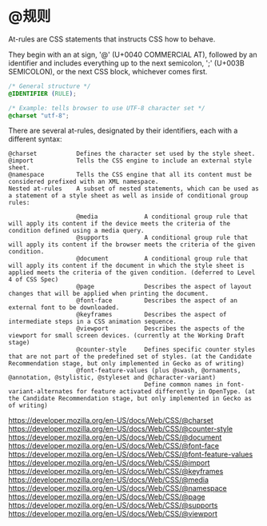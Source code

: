 # @规则

At-rules are CSS statements that instructs CSS how to behave.

They begin with an at sign, '@' (U+0040 COMMERCIAL AT), followed by an identifier and includes everything up to the next semicolon, ';' (U+003B SEMICOLON), or the next CSS block, whichever comes first.

```css
/* General structure */
@IDENTIFIER (RULE);

/* Example: tells browser to use UTF-8 character set */
@charset "utf-8";
```

There are several at-rules, designated by their identifiers, each with a different syntax:

```
@charset           Defines the character set used by the style sheet.
@import            Tells the CSS engine to include an external style sheet.
@namespace         Tells the CSS engine that all its content must be considered prefixed with an XML namespace.
Nested at-rules    A subset of nested statements, which can be used as a statement of a style sheet as well as inside of conditional group rules:

                   @media             A conditional group rule that will apply its content if the device meets the criteria of the condition defined using a media query.
                   @supports          A conditional group rule that will apply its content if the browser meets the criteria of the given condition.
                   @document          A conditional group rule that will apply its content if the document in which the style sheet is applied meets the criteria of the given condition. (deferred to Level 4 of CSS Spec)
                   @page              Describes the aspect of layout changes that will be applied when printing the document.
                   @font-face         Describes the aspect of an external font to be downloaded.
                   @keyframes         Describes the aspect of intermediate steps in a CSS animation sequence.
                   @viewport          Describes the aspects of the viewport for small screen devices. (currently at the Working Draft stage)
                   @counter-style     Defines specific counter styles that are not part of the predefined set of styles. (at the Candidate Recommendation stage, but only implemented in Gecko as of writing)
                   @font-feature-values (plus @swash, @ornaments, @annotation, @stylistic, @styleset and @character-variant)
                                      Define common names in font-variant-alternates for feature activated differently in OpenType. (at the Candidate Recommendation stage, but only implemented in Gecko as of writing)
```






https://developer.mozilla.org/en-US/docs/Web/CSS/@charset
https://developer.mozilla.org/en-US/docs/Web/CSS/@counter-style
https://developer.mozilla.org/en-US/docs/Web/CSS/@document
https://developer.mozilla.org/en-US/docs/Web/CSS/@font-face
https://developer.mozilla.org/en-US/docs/Web/CSS/@font-feature-values
https://developer.mozilla.org/en-US/docs/Web/CSS/@import
https://developer.mozilla.org/en-US/docs/Web/CSS/@keyframes
https://developer.mozilla.org/en-US/docs/Web/CSS/@media
https://developer.mozilla.org/en-US/docs/Web/CSS/@namespace
https://developer.mozilla.org/en-US/docs/Web/CSS/@page
https://developer.mozilla.org/en-US/docs/Web/CSS/@supports
https://developer.mozilla.org/en-US/docs/Web/CSS/@viewport





























